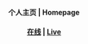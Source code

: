 <h4 align='center'>个人主页 | Homepage</h4>

<h4 align='center'><a href="https://huberyyang.site/">在线</a> | <a href="https://huberyyang.site/">Live</a></h4>
